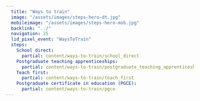 ```yaml
---
  title: "Ways to train"
  image: "/assets/images/steps-hero-dt.jpg"
  mobileimage: "/assets/images/steps-hero-mob.jpg"
  backlink: "../"
  navigation: 25
  lid_pixel_event: "WaysToTrain"
  steps:
    School direct:
      partial: content/ways-to-train/school_direct
    Postgraduate teaching apprenticeships:
      partial: content/ways-to-train/postgraduate_teaching_apprenticeships
    Teach first:
      partial: content/ways-to-train/teach_first
    Postgraduate certificate in education (PGCE):
      partial: content/ways-to-train/pgce
---
```


